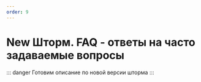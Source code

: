 ```yaml
---
order: 9
---
```


# New Шторм. FAQ - ответы на часто задаваемые вопросы


::: danger
Готовим описание по новой версии шторма
:::